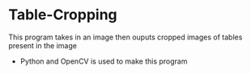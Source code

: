 # Table-Cropping
This program takes in an image then ouputs cropped images of tables present in the image
* Python and OpenCV is used to make this program
